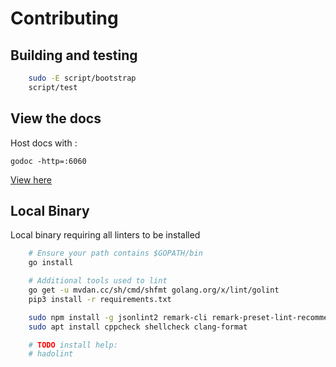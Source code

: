 # Contributing

## Building and testing

```bash
    sudo -E script/bootstrap
    script/test
```

## View the docs

Host docs with :

    godoc -http=:6060

[View here](http://localhost:6060/pkg/github.com/tyhal/crie/crie/#pg-overview)

## Local Binary

Local binary requiring all linters to be installed

```bash
    # Ensure your path contains $GOPATH/bin
    go install

    # Additional tools used to lint
    go get -u mvdan.cc/sh/cmd/shfmt golang.org/x/lint/golint
    pip3 install -r requirements.txt

    sudo npm install -g jsonlint2 remark-cli remark-preset-lint-recommended standard
    sudo apt install cppcheck shellcheck clang-format

    # TODO install help:
    # hadolint
```
